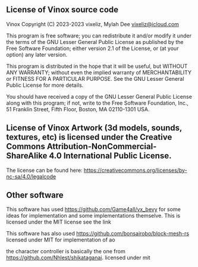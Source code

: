 License of Vinox source code
-------------------------------

Vinox
Copyright (C) 2023-2023 vixeliz, Mylah Dee <vixeliz@icloud.com>

This program is free software; you can redistribute it and/or modify
it under the terms of the GNU Lesser General Public License as published by
the Free Software Foundation; either version 2.1 of the License, or
(at your option) any later version.

This program is distributed in the hope that it will be useful,
but WITHOUT ANY WARRANTY; without even the implied warranty of
MERCHANTABILITY or FITNESS FOR A PARTICULAR PURPOSE.  See the
GNU Lesser General Public License for more details.

You should have received a copy of the GNU Lesser General Public License along
with this program; if not, write to the Free Software Foundation, Inc.,
51 Franklin Street, Fifth Floor, Boston, MA 02110-1301 USA.

License of Vinox Artwork (3d models, sounds, textures, etc) is licensed under the Creative Commons Attribution-NonCommercial-ShareAlike 4.0 International Public License.
--------------------------------------------------------------------------------------------------------------------------------------------------------------------------
The license can be found here: https://creativecommons.org/licenses/by-nc-sa/4.0/legalcode


Other software
------------------

This software has used https://github.com/Game4all/vx_bevy for some ideas for implementation and some implementations themselve.
This is licensed under the MIT license see the link

This software has also used https://github.com/bonsairobo/block-mesh-rs licensed under MIT for implementation of ao

the character controller is basically the one from https://github.com/Nhlest/shikataganai. licensed under mit
